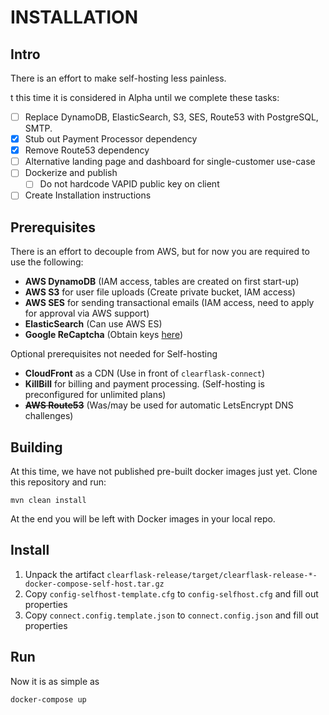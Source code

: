 # INSTALLATION

## Intro

There is an effort to make self-hosting less painless.

t this time it is considered in Alpha until we complete these tasks:

- [ ] Replace DynamoDB, ElasticSearch, S3, SES, Route53 with PostgreSQL, SMTP.
- [x] Stub out Payment Processor dependency
- [x] Remove Route53 dependency
- [ ] Alternative landing page and dashboard for single-customer use-case
- [ ] Dockerize and publish
    - [ ] Do not hardcode VAPID public key on client
- [ ] Create Installation instructions

## Prerequisites

There is an effort to decouple from AWS, but for now you are required to use the following:

- **AWS DynamoDB** (IAM access, tables are created on first start-up)
- **AWS S3** for user file uploads (Create private bucket, IAM access)
- **AWS SES** for sending transactional emails (IAM access, need to apply for approval via AWS support)
- **ElasticSearch** (Can use AWS ES)
- **Google ReCaptcha** (Obtain keys [here](https://www.google.com/recaptcha/admin))

Optional prerequisites not needed for Self-hosting

- **CloudFront** as a CDN (Use in front of `clearflask-connect`)
- **KillBill** for billing and payment processing. (Self-hosting is preconfigured for unlimited plans)
- ~~**AWS Route53**~~ (Was/may be used for automatic LetsEncrypt DNS challenges)

## Building

At this time, we have not published pre-built docker images just yet. Clone this repository and run:

```
mvn clean install
```

At the end you will be left with Docker images in your local repo.

## Install

1. Unpack the artifact `clearflask-release/target/clearflask-release-*-docker-compose-self-host.tar.gz`
2. Copy `config-selfhost-template.cfg` to `config-selfhost.cfg` and fill out properties
3. Copy `connect.config.template.json` to `connect.config.json` and fill out properties

## Run

Now it is as simple as

```shell
docker-compose up
```